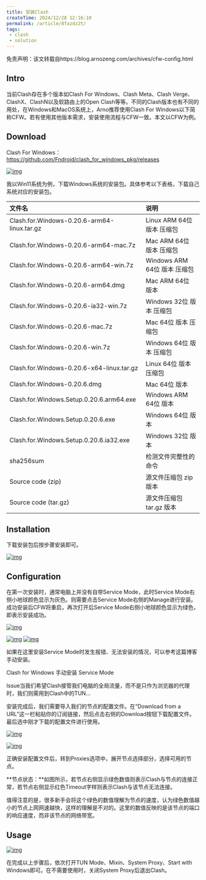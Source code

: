 ```yaml
---
title: 安装Clash
createTime: 2024/12/28 12:16:10
permalink: /article/8fazdz2t/
tags:
 - clash
 - solution
---
```




免责声明：该文转载自https://blog.arnozeng.com/archives/cfw-config.html

<!--more-->

## Intro

当前Clash存在多个版本如Clash For Windows、Clash Meta、Clash Verge、ClashX、ClashN以及软路由上的Open Clash等等。不同的Clash版本也有不同的用处，在Windows和MacOS系统上，Arno推荐使用Clash For Windows以下简称CFW。若有使用其他版本需求，安装使用流程与CFW一致。本文以CFW为例。

## Download

Clash For Windows：https://github.com/Fndroid/clash_for_windows_pkg/releases

[![img](./下载和安装Clash.assets/641f0a65d55f1.png)](https://img.arnozeng.com/2023/03/25/641f0a65d55f1.png)





我以Win11系统为例，下载Windows系统的安装包。具体参考以下表格，下载自己系统对应的安装包。

| 文件名                                      | 说明                         |
| :------------------------------------------ | :--------------------------- |
| Clash.for.Windows-0.20.6-arm64-linux.tar.gz | Linux ARM 64位 版本 压缩包   |
| Clash.for.Windows-0.20.6-arm64-mac.7z       | Mac ARM 64位 版本 压缩包     |
| Clash.for.Windows-0.20.6-arm64-win.7z       | Windows ARM 64位 版本 压缩包 |
| Clash.for.Windows-0.20.6-arm64.dmg          | Mac ARM 64位 版本            |
| Clash.for.Windows-0.20.6-ia32-win.7z        | Windows 32位 版本 压缩包     |
| Clash.for.Windows-0.20.6-mac.7z             | Mac 64位 版本 压缩包         |
| Clash.for.Windows-0.20.6-win.7z             | Windows 64位 版本 压缩包     |
| Clash.for.Windows-0.20.6-x64-linux.tar.gz   | Linux 64位 版本 压缩包       |
| Clash.for.Windows-0.20.6.dmg                | Mac 64位 版本                |
| Clash.for.Windows.Setup.0.20.6.arm64.exe    | Windows ARM 64位 版本        |
| Clash.for.Windows.Setup.0.20.6.exe          | Windows 64位 版本            |
| Clash.for.Windows.Setup.0.20.6.ia32.exe     | Windows 32位 版本            |
| sha256sum                                   | 检测文件完整性的命令         |
| Source code (zip)                           | 源文件压缩包 zip 版本        |
| Source code (tar.gz)                        | 源文件压缩包 tar.gz 版本     |

## Installation

下载安装包后按步骤安装即可。

[![img](./下载和安装Clash.assets/641c2e6cc37ad.png)](https://img.arnozeng.com/2023/03/23/641c2e6cc37ad.png)





## Configuration

在第一次安装时，通常电脑上并没有自带Service Mode，此时Service Mode右侧小地球颜色显示为灰色。则需要点击Service Mode右侧的Manage进行安装。成功安装后CFW将重启，再次打开后Service Mode右侧小地球颜色显示为绿色，即表示安装成功。

[![img](./下载和安装Clash.assets/641e7c699f70d.png)](https://img.arnozeng.com/2023/03/25/641e7c699f70d.png)



[![img](./下载和安装Clash.assets/641e7c693d091.png)](https://img.arnozeng.com/2023/03/25/641e7c693d091.png)
[![img](./下载和安装Clash.assets/641e71e1c36b7.png)](https://img.arnozeng.com/2023/03/25/641e71e1c36b7.png)



如果在这里安装Service Mode时发生报错、无法安装的情况，可以参考这篇博客手动安装。



Clash for Windows 手动安装 Service Mode

Issue当我们希望Clash接管我们电脑的全局流量，而不是只作为浏览器的代理时，我们则需用到Clash中的TUN...



安装完成后，我们需要导入我们的节点的配置文件。在“Download from a URL”这一栏粘贴你的订阅链接，然后点击右侧的Download按钮下载配置文件。最后选中刚才下载的配置文件进行使用。

[![img](./下载和安装Clash.assets/641e7c680d740.png)](https://img.arnozeng.com/2023/03/25/641e7c680d740.png)



[![img](./下载和安装Clash.assets/641e7c6d88acb.png)](https://img.arnozeng.com/2023/03/25/641e7c6d88acb.png)



正确安装配置文件后，转到Proxies选项中，展开节点选择部分，选择可用的节点。

**节点状态：**如图所示，若节点右侧显示绿色数值则表示Clash与节点的连接正常，若节点右侧显示红色Timeout字样则表示Clash与该节点无法连接。

值得注意的是，很多新手会将这个绿色的数值理解为节点的速度，认为绿色数值越小的节点上网网速越快，这样的理解是不对的。这里的数值反映的是该节点的端口的响应速度，而非该节点的网络带宽。

## Usage

[![img](./下载和安装Clash.assets/641c2e727f2f2.png)](https://img.arnozeng.com/2023/03/23/641c2e727f2f2.png)





在完成以上步骤后，依次打开TUN Mode、Mixin、System Proxy、Start with Windows即可。在不需要使用时，关闭System Proxy后退出Clash。
